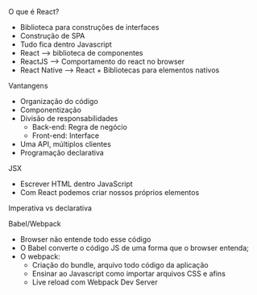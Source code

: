 O que é React?

- Biblioteca para construções de interfaces 
- Construção de SPA
- Tudo fica dentro Javascript
- React --> biblioteca de componentes
- ReactJS --> Comportamento do react no browser
- React Native --> React + Bibliotecas para elementos nativos 

Vantangens 

- Organização do código
- Componentização
- Divisão de responsabilidades
  - Back-end: Regra de negócio
  - Front-end: Interface
- Uma API, múltiplos clientes 
- Programação declarativa 

JSX 

- Escrever HTML dentro JavaScript
- Com React podemos criar nossos próprios elementos

Imperativa vs declarativa 

Babel/Webpack

- Browser não entende todo esse código
- O Babel converte o código JS de uma forma que o browser entenda;
- O webpack:
  - Criação do bundle, arquivo todo código da aplicação
  - Ensinar ao Javascript como importar arquivos CSS e afins
  - Live reload com Webpack Dev Server


